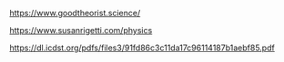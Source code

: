 https://www.goodtheorist.science/

https://www.susanrigetti.com/physics

https://dl.icdst.org/pdfs/files3/91fd86c3c11da17c96114187b1aebf85.pdf
